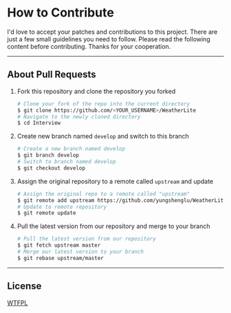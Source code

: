 # How to Contribute

I'd love to accept your patches and contributions to this project. There are just a few small guidelines you need to follow. Please read the following content before contributing. Thanks for your cooperation.

---

## About Pull Requests

1. Fork this repository and clone the repository you forked
   ```bash
   # Clone your fork of the repo into the current directory
   $ git clone https://github.com/<YOUR_USERNAME>/WeatherLite
   # Navigate to the newly cloned directory
   $ cd Interview
   ```
2. Create new branch named `develop` and switch to this branch
   ```bash
   # Create a new branch named develop
   $ git branch develop
   # Switch to branch named develop
   $ git checkout develop
   ```
3. Assign the original repository to a remote called `upstream` and update
   ```bash
   # Assign the original repo to a remote called "upstream"
   $ git remote add upstream https://github.com/yungshenglu/WeatherLite
   # Update to remote repository
   $ git remote update
   ```
4. Pull the latest version from our repository and merge to your branch
   ```bash
   # Pull the latest version from our repository
   $ git fetch upstream master
   # Merge our latest version to your branch
   $ git rebase upstream/master
   ```

---

## License

[WTFPL](LICENSE)
